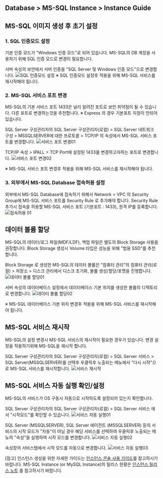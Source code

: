 ## Database > MS-SQL Instance > Instance Guide

## MS-SQL 이미지 생성 후 초기 설정
### 1. SQL 인증모드 설정 
기본 인증 모드가 "Windows 인증 모드"로 되어 있습니다. 
MS-SQL의 DB 계정을 사용하기 위해 SQL 인증 모드로 변경이 필요합니다. 

서버 속성의 보안에서 서버 인증을 "SQL Server 및 Windows 인증 모드"으로 변경합니다.
![SQL 인증모드 설정](http://static.toastoven.net/prod_ms_sql/2275955677822839836.png)
※ SQL 인증모드 설정후 적용을 위해 MS-SQL 서비스를 재시작해야 됩니다. 

### 2. MS-SQL 서비스 포트 변경 
MS-SQL의 기본 서비스 포트 1433은 널리 알려진 포트로 보안 취약점이 될 수 있습니다.
다른 포트로 변경하는것을 추천합니다.
※ Express 의 경우 기본포트 지정이 안되어 있습니다. 

SQL Server 구성관리자의 SQL Server 구성관리자(로컬) > SQL Server 네트워크 구성 > MSSQLSERVER에 대한 프로토콜 > TCP/IP 의 속성에서 MS-SQL 서비스 포트를 변경합니다.
![서비스 포트 변경01](http://static.toastoven.net/prod_ms_sql/2275961179348076215.png)

TCP/IP 속성 > IPALL > TCP Port에 설정된 1433를 변경하고자하는 포트로 변경합니다.
![서비스 포트 변경02](http://static.toastoven.net/prod_ms_sql/2275962828638922719.png)

※ MS-SQL 서비스 포트 변경후 적용을 위해 MS-SQL 서비스를 재시작해야 됩니다. 

### 3. 외부에서 MS-SQL Database 접속허용 설정
외부에서 MS-SQL Database에 접속하기 위해서 Network > VPC 의 Security Group에 MS-SQL 서비스 포트를 Security Rule 로 추가해야 합니다. 
Security Rule 추가시 접속을 허용할 MS-SQL 서비스 포트 (기본포트 : 1433),  원격 IP를 등록합니다. 
![접속허용 01](http://static.toastoven.net/prod_ms_sql/2276042525424064890.png)


## 데이터 볼륨 할당
MS-SQL의 데이터/로그 파일(MDF/LDF), 백업 파일은 별도의 Block Storage 사용을 권장합니다. 
Block Storage 생성시 Volume 타입은 성능을 위해 "범용 SSD"를 추천합니다.

Block Storage 로 생성한 MS-SQL의 데이터 볼륨은 "컴퓨터 관리"의 컴퓨터 관리(로컬) > 저장소 > 디스크 관리에서 디스크 초기화, 볼륨 생성/할당/포멧을 진행합니다.
![데이터 볼륨 할당01](http://static.toastoven.net/prod_ms_sql/2276036582055744961.png)

서버 속성의 데이터베이스 설정에서 데이터베이스 기본 위치를 생성한 볼륨의 디렉토리로 변경합니다.
![데이터 볼륨 할당02](http://static.toastoven.net/prod_ms_sql/2276042525424064867.png)

※ MS-SQL 데이터베이스 기본 위치 변경후 적용을 위해 MS-SQL 서비스를 재시작해야 됩니다. 

## MS-SQL 서비스 재시작
MS-SQL의 설정 변경시 MS-SQL 서비스의 재시작이 필요한 경우가 있습니다.
변경 설정을 적용하기위해 MS-SQL을 재시작 합니다. 

SQL Server 구성관리자의 SQL Server 구성관리자(로컬) > SQL Server 서비스 > SQL Server(MSSQLSERVER)를 선택후 우클릭후 노출되는 메뉴에서 "다시 시작"으로 MS-SQL 서비스를 재시작합니다.
![서비스 재시작](http://static.toastoven.net/prod_ms_sql/2275964667240225332.png)

## MS-SQL 서비스 자동 실행 확인/설정
MS-SQL의 서비스가 OS 구동시 자동으로 시작하도록 설정되어 있는지 확인합니다. 

SQL Server 구성관리자의  SQL Server 구성관리자(로컬) > SQL Server 서비스 에서 "시작모드"를 확인할 수 있습니다. 
![서비스 자동 실행01](http://static.toastoven.net/prod_ms_sql/2275967052178724395.png)

SQL Server (MSSQLSERVER), SQL Server 에이전트 (MSSQLSERVER) 등의 서비스의 시작 모드가 "자동"이 아닐 경우 해당 서비스를 선택하여 우클릭후 노출되는 메뉴의 "속성"을 실행하여 시작 모드를 변경합니다.
![서비스 자동 실행02](http://static.toastoven.net/prod_ms_sql/2275968204493195031.png)

속성창의 서비스탭에서 시작 모드를 자동으로 변경합니다. 
![서비스 자동 실행03](http://static.toastoven.net/prod_ms_sql/2275968334918331199.png)

[참고]
인스턴스 생성을 위한 자세한 가이드는 [인스턴스 콘솔 사용 가이드](/Compute/Instance/en/console-guide/)를 참고하시기 바랍니다.
MS-SQL Instance (or MySQL Instance)의 릴리스 현황은 [인스턴스 릴리스 노트](/Compute/Compute/en/release-notes/) 를 참고하시기 바랍니다.
